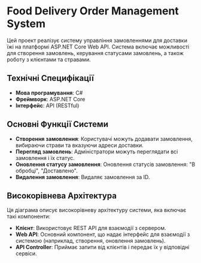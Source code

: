 # Food Delivery Order Management System

Цей проект реалізує систему управління замовленнями для доставки їжі на платформі ASP.NET Core Web API. Система включає можливості для створення замовлень, керування статусами замовлень, а також роботу з клієнтами та стравами.

## Технічні Специфікації

- **Мова програмування**: C#
- **Фреймворк**: ASP.NET Core
- **Інтерфейс**: API (RESTful)

## Основні Функції Системи

- **Створення замовлення**: Користувачі можуть додавати замовлення, вибираючи страви та вказуючи адреси доставки.
- **Перегляд замовлень**: Адміністратори можуть переглядати всі замовлення і їх статус.
- **Оновлення статусу замовлення**: Оновлення статусів замовлення: "В обробці", "Доставлено".
- **Видалення замовлення**: Видаляє замовлення за ID.

## Високорівнева Архітектура


Ця діаграма описує високорівневу архітектуру системи, яка включає такі компоненти:
- **Клієнт**: Використовує REST API для взаємодії з сервером.
- **Web API**: Основний компонент, що надає інтерфейс для взаємодії з системою (наприклад, створення, оновлення замовлень).
- **API Controller**: Приймає запити від клієнтів і передає їх у відповідні сервіси.






